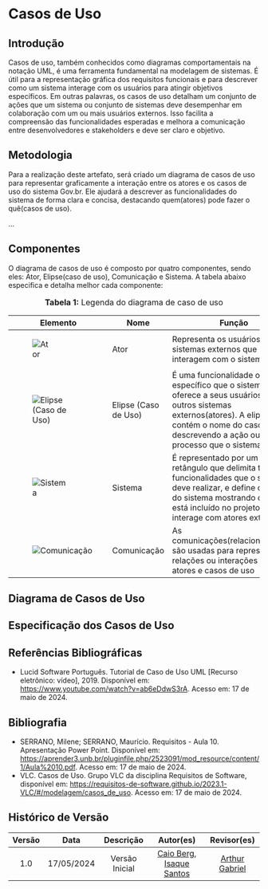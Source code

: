# Casos de Uso

## Introdução

Casos de uso, também conhecidos como diagramas comportamentais na notação UML, é uma ferramenta fundamental na modelagem de sistemas. É útil para a representação gráfica dos requisitos funcionais e para descrever como um sistema interage com os usuários para atingir objetivos específicos. Em outras palavras, os casos de uso detalham um conjunto de ações que um sistema ou conjunto de sistemas deve desempenhar em colaboração com um ou mais usuários externos. Isso facilita a compreensão das funcionalidades esperadas e melhora a comunicação entre desenvolvedores e stakeholders e deve ser claro e objetivo.


## Metodologia

Para a realização deste artefato, será criado um diagrama de casos de uso para representar graficamente a interação entre os atores e os casos de uso do sistema Gov.br. Ele ajudará a descrever as funcionalidades do sistema de forma clara e concisa, destacando quem(atores) pode fazer o quê(casos de uso).

...



## Componentes

O diagrama de casos de uso é composto por quatro componentes, sendo eles: Ator, Elipse(caso de uso), Comunicação e Sistema. A tabela abaixo especifica e detalha melhor cada componente:



<div align="center">
<font size="3"><p style="text-align: center"><b>Tabela 1:</b> Legenda do diagrama de caso de uso</p></font>

<table>
  <thead>
    <tr>
      <th>Elemento</th>
      <th>Nome</th>
      <th>Função</th>
    </tr>
  </thead>
  <tbody>
    <tr>
      <td><figure class="usecaseElement" style="width: 20%; display: flex;"><img src="" alt="Ator"></figure></td>
      <td>Ator</td>
      <td>Representa os usuários ou sistemas externos que interagem com o sistema</td>
    </tr>
    <tr>
      <td><figure class="usecaseElement" style="width: 40%; display: flex;"><img src="" alt="Elipse (Caso de Uso)"></figure></td>
      <td>Elipse (Caso de Uso)</td>
      <td>É uma funcionalidade ou serviço específico que o sistema oferece a seus usuários ou outros sistemas externos(atores). A elipse contém o nome do caso de uso, descrevendo a ação ou processo que o sistema realiza.</td>
    </tr>
    <tr>
      <td><figure class="usecaseElement" style="width: 40%; display: flex;"><img src="" alt="Sistema"></figure></td>
      <td>Sistema</td>
      <td>É representado por um retângulo que delimita todas as funcionalidades que o sistema deve realizar, e define o escopo do sistema mostrando o que está incluído no projeto e como interage com atores externos</td>
    </tr>
    <tr>
      <td><figure class="usecaseElement" style="width: 100%; display: flex;"><img src="" alt="Comunicação"></figure></td>
      <td>Comunicação</td>
      <td>As comunicações(relacionamentos) são usadas para representar as relações ou interações entre atores e casos de uso</td>
    </tr>
  </tbody>
</table>

</div>

## Diagrama de Casos de Uso


## Especificação dos Casos de Uso 


## Referências Bibliográficas

- Lucid Software Português. Tutorial de Caso de Uso UML [Recurso eletrônico: vídeo], 2019. Disponível em: https://www.youtube.com/watch?v=ab6eDdwS3rA. Acesso em: 17 de maio de 2024.

## Bibliografia

- SERRANO, Milene; SERRANO, Maurício. Requisitos - Aula 10. Apresentação Power Point. Disponível em: https://aprender3.unb.br/pluginfile.php/2523091/mod_resource/content/1/Aula%2010.pdf. Acesso em: 17 de maio de 2024.
- VLC. Casos de Uso. Grupo VLC da disciplina Requisitos de Software, disponível em: https://requisitos-de-software.github.io/2023.1-VLC/#/modelagem/casos_de_uso. Acesso em: 17 de maio de 2024.

## Histórico de Versão

| Versão |    Data    |                      Descrição                      |      Autor(es)      | Revisor(es)  |
| :----: | :--------: | :-------------------------------------------------: | :-----------------: | :----------: |
|  1.0   | 17/05/2024 | Versão Inicial | [Caio Berg](https://github.com/Caio-bergbjj), [Isaque Santos](https://github.com/IsaqueSH) | [Arthur Gabriel](https://github.com/ArthurGabrieel) |